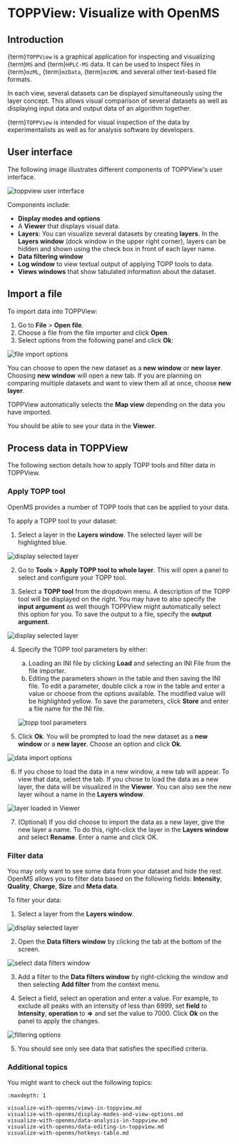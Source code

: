 TOPPView: Visualize with OpenMS
===============================

## Introduction

{term}`TOPPView` is a graphical application for inspecting and visualizing {term}`MS` and {term}`HPLC-MS` data. It can be used to inspect files in {term}`mzML`, {term}`mzData`, {term}`mzXML` and several other text-based file formats.

In each view, several datasets can be displayed simultaneously using the layer concept. This allows visual comparison of several
datasets as well as displaying input data and output data of an algorithm together.

{term}`TOPPView` is intended for visual inspection of the data by experimentalists as well as for analysis software by
developers.

## User interface

The following image illustrates different components of TOPPView's user interface.

![toppview user interface](../images/tutorials/toppview/user-interface.png)

Components include:

- **Display modes and options**
- A **Viewer** that displays visual data.
- **Layers**: You can visualize several datasets by creating **layers**. In the **Layers window** (dock window in the upper right
  corner), layers can be hidden and shown using the check box in front of each layer name.
- **Data filtering window**
- **Log window** to view textual output of applying TOPP tools to data.
- **Views windows** that show tabulated information about the dataset.

## Import a file

To import data into TOPPView:

1. Go to **File** > **Open file**.
2. Choose a file from the file importer and click **Open**.
3. Select options from the following panel and click **Ok**:

  ![file import options](../images/tutorials/toppview/file-import-options.png)

  You can choose to open the new dataset as a **new window** or **new layer**. Choosing **new window** will open a new tab. If you are planning on comparing multiple datasets and want to view them all at once, choose **new layer**.

  TOPPView automatically selects the **Map view** depending on the data you have imported.

You should be able to see your data in the **Viewer**.

## Process data in TOPPView

The following section details how to apply TOPP tools and filter data in TOPPView.

### Apply TOPP tool

OpenMS provides a number of TOPP tools that can be applied to your data.

To apply a TOPP tool to your dataset:

1. Select a layer in the **Layers window**. The selected layer will be highlighted blue.

  ![display selected layer](../images/tutorials/toppview/layers-window.png)

2. Go to **Tools** > **Apply TOPP tool to whole layer**. This will open a panel to select and configure your TOPP tool.

3. Select a **TOPP tool** from the dropdown menu. A description of the TOPP tool will be displayed on the right. You may have to also specify the **input argument** as well though TOPPView might automatically select this option for you. To save the output to a file, specify the **output argument**.

  ![display selected layer](../images/tutorials/toppview/topp-tool-arguments-and-description.png)

4. Specify the TOPP tool parameters by either:
   <ol type="a">
    <li>Loading an INI file by clicking <b>Load</b> and selecting an INI File from the file importer.</li>

    <li>Editing the parameters shown in the table and then saving the INI file. To edit a parameter, double click a row in the table and enter a value or choose from the options available. The modified value will be highlighted yellow. To save the parameters, click <b>Store</b> and enter a file name for the INI file.</li>
   </ol>

   ![topp tool parameters](../images/tutorials/toppview/topp-tool-parameters.png)
5. Click **Ok**. You will be prompted to load the new     dataset as a **new window** or a **new layer**. Choose an option and click **Ok**.

  ![data import options](../images/tutorials/toppview/data-import-options.png)

6. If you chose to load the data in a new window, a new tab will appear. To view that data, select the tab. If you chose to load the data as a new layer, the data will be visualized in the **Viewer**. You can also see the new layer wihout a name in the **Layers window**.

  ![layer loaded in Viewer](../images/tutorials/toppview/layer-loaded-in-viewer.png)

7. (Optional) If you did choose to import the data as a new layer, give the new layer a name. To do this, right-click the layer in the **Layers window** and select **Rename**. Enter a name and click OK.

### Filter data

You may only want to see some data from your dataset and hide the rest. OpenMS allows you to filter data based on the following fields: **Intensity**, **Quality**, **Charge**, **Size** and **Meta data**.

To filter your data:

1. Select a layer from the **Layers window**.

  ![display selected layer](../images/tutorials/toppview/layers-window.png)  

2. Open the **Data filters window** by clicking the tab at the bottom of the screen.

  ![select data filters window](../images/tutorials/toppview/select-data-filters-window.png)

3. Add a filter to the **Data filters window** by right-clicking the window and then selecting **Add filter** from the context menu.

4. Select a field, select an operation and enter a value. For example, to exclude all peaks with an intensity of less than 6999, set **field** to **Intensity**, **operation** to **=>** and set the value to 7000. Click **Ok** on the panel to apply the changes.

  ![filtering options](../images/tutorials/toppview/filtering-options.png)

5. You should see only see data that satisfies the specified criteria.

### Additional topics

You might want to check out the following topics:

```{toctree}
:maxdepth: 1

visualize-with-openms/views-in-toppview.md
visualize-with-openms/display-modes-and-view-options.md
visualize-with-openms/data-analysis-in-toppview.md
visualize-with-openms/data-editing-in-toppview.md
visualize-with-openms/hotkeys-table.md
```
